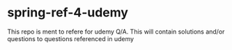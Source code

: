 # spring-ref-4-udemy
This repo is ment to refere for udemy Q/A. This will contain solutions and/or questions to questions referenced in udemy
